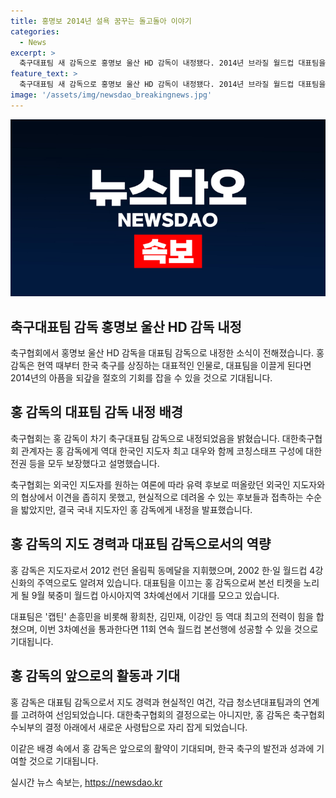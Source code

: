 ```yaml
---
title: 홍명보 2014년 설욕 꿈꾸는 돌고돌아 이야기
categories:
  - News
excerpt: >
  축구대표팀 새 감독으로 홍명보 울산 HD 감독이 내정됐다. 2014년 브라질 월드컵 대표팀을 이끌었던 그는 협회의 제안을 받아 들였고, 역대 한국인 지도자 최고 대우와 코칭스태프 구성에 대한 전권 등을 보장 받았다. 외국인 지도자 선임 어려움을 극복하고, 홍 감독의 선임으로 결정이 내려졌으며, 이는 협회 수뇌부의 결정은 아닌 것으로 전해졌다. 그는 9월 북중미 월드컵 아시아지역 3차예선에서 첫 경기를 지휘하게 될 것으로 예상되며, 이번 3차예선을 통과한다면 11회 연속 월드컵 본선행에 성공할 수 있다고 기대된다.
feature_text: >
  축구대표팀 새 감독으로 홍명보 울산 HD 감독이 내정됐다. 2014년 브라질 월드컵 대표팀을 이끌었던 그는 협회의 제안을 받아 들였고, 역대 한국인 지도자 최고 대우와 코칭스태프 구성에 대한 전권 등을 보장 받았다. 외국인 지도자 선임 어려움을 극복하고, 홍 감독의 선임으로 결정이 내려졌으며, 이는 협회 수뇌부의 결정은 아닌 것으로 전해졌다. 그는 9월 북중미 월드컵 아시아지역 3차예선에서 첫 경기를 지휘하게 될 것으로 예상되며, 이번 3차예선을 통과한다면 11회 연속 월드컵 본선행에 성공할 수 있다고 기대된다.
image: '/assets/img/newsdao_breakingnews.jpg'
---
```


<p><img src="/assets/img/newsdao_breakingnews.jpg" alt="pcversion 속보" /></p>

<h2 data-ke-size="size26">축구대표팀 감독 홍명보 울산 HD 감독 내정</h2>

<p data-ke-size="size16">축구협회에서 홍명보 울산 HD 감독을 대표팀 감독으로 내정한 소식이 전해졌습니다. 홍 감독은 현역 때부터 한국 축구를 상징하는 대표적인 인물로, 대표팀을 이끌게 된다면 2014년의 아픔을 되갚을 절호의 기회를 잡을 수 있을 것으로 기대됩니다.</p>

<h2 data-ke-size="size26">홍 감독의 대표팀 감독 내정 배경</h2>

<p data-ke-size="size16">축구협회는 홍 감독이 차기 축구대표팀 감독으로 내정되었음을 밝혔습니다. 대한축구협회 관계자는 홍 감독에게 역대 한국인 지도자 최고 대우와 함께 코칭스태프 구성에 대한 전권 등을 모두 보장했다고 설명했습니다.</p>

<p data-ke-size="size16">축구협회는 외국인 지도자를 원하는 여론에 따라 유력 후보로 떠올랐던 외국인 지도자와의 협상에서 이견을 좁히지 못했고, 현실적으로 데려올 수 있는 후보들과 접촉하는 수순을 밟았지만, 결국 국내 지도자인 홍 감독에게 내정을 발표했습니다.</p>

<h2 data-ke-size="size26">홍 감독의 지도 경력과 대표팀 감독으로서의 역량</h2>

<p data-ke-size="size16">홍 감독은 지도자로서 2012 런던 올림픽 동메달을 지휘했으며, 2002 한·일 월드컵 4강 신화의 주역으로도 알려져 있습니다. 대표팀을 이끄는 홍 감독으로써 본선 티켓을 노리게 될 9월 북중미 월드컵 아시아지역 3차예선에서 기대를 모으고 있습니다.</p>

<p data-ke-size="size16">대표팀은 '캡틴' 손흥민을 비롯해 황희찬, 김민재, 이강인 등 역대 최고의 전력이 힘을 합쳤으며, 이번 3차예선을 통과한다면 11회 연속 월드컵 본선행에 성공할 수 있을 것으로 기대됩니다.</p>

<h2 data-ke-size="size26">홍 감독의 앞으로의 활동과 기대</h2>

<p data-ke-size="size16">홍 감독은 대표팀 감독으로서 지도 경력과 현실적인 여건, 각급 청소년대표팀과의 연계를 고려하여 선임되었습니다. 대한축구협회의 결정으로는 아니지만, 홍 감독은 축구협회 수뇌부의 결정 아래에서 새로운 사령탑으로 자리 잡게 되었습니다.</p>

<p data-ke-size="size16">이같은 배경 속에서 홍 감독은 앞으로의 활약이 기대되며, 한국 축구의 발전과 성과에 기여할 것으로 기대됩니다.</p>
실시간 뉴스 속보는, <a href="https://newsdao.kr" rel="dofollow">https://newsdao.kr</a>


